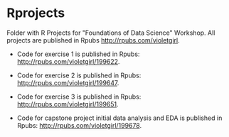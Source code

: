 # Rprojects

Folder with R Projects for "Foundations of Data Science" Workshop. All projects are published in Rpubs http://rpubs.com/violetgirl. 

- Code for exercise 1 is published in Rpubs: http://rpubs.com/violetgirl/199622. 

- Code for exercise 2 is published in Rpubs: http://rpubs.com/violetgirl/199647. 

- Code for exercise 3 is published in Rpubs: http://rpubs.com/violetgirl/199651.  

- Code for capstone project initial data analysis and EDA is published in Rpubs: http://rpubs.com/violetgirl/199678. 

